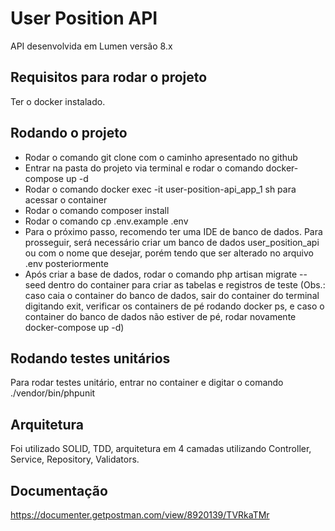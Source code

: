 # User Position API

API desenvolvida em Lumen versão 8.x

## Requisitos para rodar o projeto

Ter o docker instalado.

## Rodando o projeto

- Rodar o comando git clone com o caminho apresentado no github
- Entrar na pasta do projeto via terminal e rodar o comando docker-compose up -d
- Rodar o comando docker exec -it user-position-api_app_1 sh para acessar o container
- Rodar o comando composer install
- Rodar o comando cp .env.example .env
- Para o próximo passo, recomendo ter uma IDE de banco de dados. Para prosseguir, será necessário criar um banco de dados user_position_api ou com o nome que desejar, porém tendo que ser alterado no arquivo .env posteriormente
- Após criar a base de dados, rodar o comando php artisan migrate --seed dentro do container para criar as tabelas e registros de teste (Obs.: caso caia o container do banco de dados, sair do container do terminal digitando exit, verificar os containers de pé rodando docker ps, e caso o container do banco de dados não estiver de pé, rodar novamente docker-compose up -d)

## Rodando testes unitários

Para rodar testes unitário, entrar no container e digitar o comando ./vendor/bin/phpunit

## Arquitetura

Foi utilizado SOLID, TDD, arquitetura em 4 camadas utilizando Controller, Service, Repository, Validators.

## Documentação

https://documenter.getpostman.com/view/8920139/TVRkaTMr
